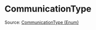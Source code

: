 # CommunicationType

Source: [CommunicationType (Enum)](../../../csrc/multidevice/communication.h#L26)
